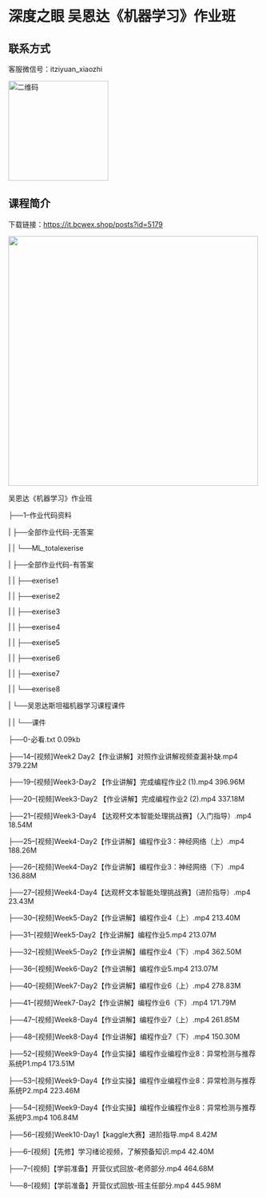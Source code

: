 # 深度之眼 吴恩达《机器学习》作业班

## 联系方式

客服微信号：itziyuan_xiaozhi

<img src="https://ziyuanyun.oss-cn-guangzhou.aliyuncs.com/common/20240614073449/666b82192834a.jpg" width="200" height="200" alt="二维码">

## 课程简介

下载链接：https://it.bcwex.shop/posts?id=5179

<img src="https://ziyuanyun.oss-cn-guangzhou.aliyuncs.com/yun/20241201160102/674c17be08dc0.jpg" width="500" alt="">

  吴恩达《机器学习》作业班



 ├──1&#8211;作业代码资料

 | ├──全部作业代码-无答案

 | | └──ML_totalexerise

 | ├──全部作业代码-有答案

 | | ├──exerise1

 | | ├──exerise2

 | | ├──exerise3

 | | ├──exerise4

 | | ├──exerise5

 | | ├──exerise6

 | | ├──exerise7

 | | └──exerise8

 | └──吴恩达斯坦福机器学习课程课件

 | | └──课件

 ├──0-必看.txt 0.09kb

 ├──14&#8211;[视频]Week2 Day2【作业讲解】对照作业讲解视频查漏补缺.mp4 379.22M

 ├──19&#8211;[视频]Week3-Day2 【作业讲解】完成编程作业2 (1).mp4 396.96M

 ├──20&#8211;[视频]Week3-Day2 【作业讲解】完成编程作业2 (2).mp4 337.18M

 ├──21&#8211;[视频]Week3-Day4 【达观杯文本智能处理挑战赛】（入门指导）.mp4 18.54M

 ├──25&#8211;[视频]Week4-Day2【作业讲解】编程作业3：神经网络（上）.mp4 188.26M

 ├──26&#8211;[视频]Week4-Day2【作业讲解】编程作业3：神经网络（下）.mp4 136.88M

 ├──27&#8211;[视频]Week4-Day4【达观杯文本智能处理挑战赛】（进阶指导）.mp4 23.43M

 ├──30&#8211;[视频]Week5-Day2【作业讲解】编程作业4（上）.mp4 213.40M

 ├──31&#8211;[视频]Week5-Day2【作业讲解】编程作业5.mp4 213.07M

 ├──32&#8211;[视频]Week5-Day2【作业讲解】编程作业4（下）.mp4 362.50M

 ├──36&#8211;[视频]Week6-Day2【作业讲解】编程作业5.mp4 213.07M

 ├──40&#8211;[视频]Week7-Day2【作业讲解】编程作业6（上）.mp4 278.83M

 ├──41&#8211;[视频]Week7-Day2【作业讲解】编程作业6（下）.mp4 171.79M

 ├──47&#8211;[视频]Week8-Day4【作业讲解】编程作业7（上）.mp4 261.85M

 ├──48&#8211;[视频]Week8-Day4【作业讲解】编程作业7（下）.mp4 150.30M

 ├──52&#8211;[视频]Week9-Day4【作业实操】编程作业编程作业8：异常检测与推荐系统P1.mp4 173.51M

 ├──53&#8211;[视频]Week9-Day4【作业实操】编程作业编程作业8：异常检测与推荐系统P2.mp4 223.46M

 ├──54&#8211;[视频]Week9-Day4【作业实操】编程作业编程作业8：异常检测与推荐系统P3.mp4 106.84M

 ├──56&#8211;[视频]Week10-Day1【kaggle大赛】进阶指导.mp4 8.42M

 ├──6&#8211;[视频]【先修】学习绪论视频，了解预备知识.mp4 42.40M

 ├──7&#8211;[视频]【学前准备】开营仪式回放-老师部分.mp4 464.68M

 └──8&#8211;[视频]【学前准备】开营仪式回放-班主任部分.mp4 445.98M

  